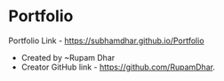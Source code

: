 # Portfolio
Portfolio Link - https://subhamdhar.github.io/Portfolio

- Created by ~Rupam Dhar
- Creator GitHub link - https://github.com/RupamDhar.
